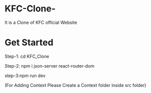 # KFC-Clone-
It is a Clone of KFC official Website

<h1>  Get Started </h1>

Step-1:  cd KFC_Clone

Step-2: npm i json-server react-router-dom

step-3:npm run dev

(For Adding Context Please Create a Context folder inside src folder)



